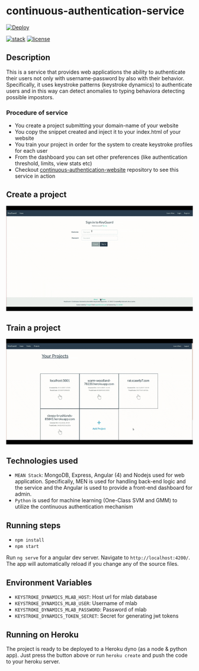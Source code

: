# continuous-authentication-service

 [![Deploy](https://www.herokucdn.com/deploy/button.svg)](https://heroku.com/deploy)

[![stack](https://badgen.net/badge/Stack/MEAN/green)](./LICENSE)
 [![license](https://badgen.net/badge/License/MIT/blue)](./LICENSE)

## Description

This is a service that provides web applications the ability to authenticate their users not only with username-password by also with their behavior. Specifically, it uses keystroke patterns (keystroke dynamics) to authenticate users and in this way can detect anomalies to typing behaviora detecting possible impostors.

### Procedure of service

- You create a project submitting your domain-name of your website
- You copy the snippet created and inject it to your index.html of your website
- You train your project in order for the system to create keystroke profiles for each user
- From the dashboard you can set other preferences (like authentication threshold, limits, view stats etc)
- Checkout [continuous-authentication-website](https://github.com/ct199535/continuous-authentication-website) repository to see this service in action

## Create a project

<img src="create-project.gif">

## Train a project

<img src="train-project.gif">

## Technologies used

- `MEAN Stack`: MongoDB, Express, Angular (4) and Nodejs used for web application. Specifically, MEN is used for handling back-end logic and the service and the Angular is used to provide a front-end dashboard for admin.
- `Python` is used for machine learning (One-Class SVM and GMM) to utilize the continuous authentication mechanism

## Running steps

- `npm install`
- `npm start`

Run `ng serve` for a angular dev server. Navigate to `http://localhost:4200/`. The app will automatically reload if you change any of the source files.

## Environment Variables

- `KEYSTROKE_DYNAMICS_MLAB_HOST`: Host url for mlab database
- `KEYSTROKE_DYNAMICS_MLAB_USER`: Username of mlab
- `KEYSTROKE_DYNAMICS_MLAB_PASSWORD`: Password of mlab
- `KEYSTROKE_DYNAMICS_TOKEN_SECRET`: Secret for generating jwt tokens

## Running on Heroku

The project is ready to be deployed to a Heroku dyno (as a node & python app). Just press the button above or run `heroku create` and push the code to your heroku server.
